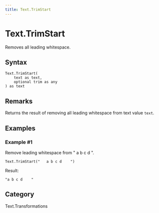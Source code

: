 ```yaml
---
title: Text.TrimStart
---
```


# Text.TrimStart


Removes all leading whitespace.


## Syntax

```powerquery
Text.TrimStart(
    text as text,
    optional trim as any
) as text
```


## Remarks

Returns the result of removing all leading whitespace from text value <code>text</code>.


## Examples

### Example #1 
Remove leading whitespace from &#34;     a b c d    &#34;.
```powerquery
Text.TrimStart("   a b c d    ")
```

Result: 
```powerquery
"a b c d    "
```




## Category
Text.Transformations
